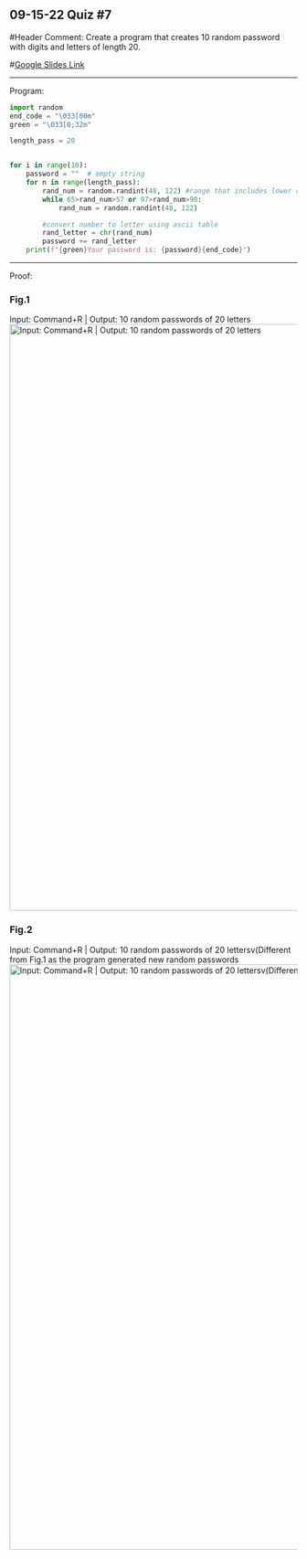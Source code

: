 ## 09-15-22 Quiz #7

#Header Comment: Create a program that creates 10 random password with digits and letters of length 20.

#[Google Slides Link](https://docs.google.com/presentation/d/1lhqm8ulFAlmLRXsSdNC7klPUah0-i_gXCnA24iQ_YqY/)

------------------------------------------------------------------------

Program:
```.py
import random
end_code = "\033[00m"
green = "\033[0;32m"

length_pass = 20


for i in range(10):
    password = ""  # empty string
    for n in range(length_pass):
        rand_num = random.randint(48, 122) #range that includes lower case digits and upper case
        while 65>rand_num>57 or 97>rand_num>90:
            rand_num = random.randint(48, 122)

        #convert number to letter using ascii table
        rand_letter = chr(rand_num)
        password += rand_letter
    print(f"{green}Your password is: {password}{end_code}")
```


------------------------------------------------------------------------

Proof:
### Fig.1
Input: Command+R | Output: 10 random passwords of 20 letters
<img width="1027" alt="Input: Command+R | Output: 10 random passwords of 20 letters" src="https://user-images.githubusercontent.com/112055140/191018343-4efb3917-742f-4aec-a93d-19f24b18a37f.png">

### Fig.2
Input: Command+R | Output: 10 random passwords of 20 lettersv(Different from Fig.1 as the program generated new random passwords
<img width="1025" alt="Input: Command+R | Output: 10 random passwords of 20 lettersv(Different from Fig.1 as the program generated new random passwords)" src="https://user-images.githubusercontent.com/112055140/191018653-e38c29a1-9389-41b3-a4b3-008636010ad9.png">
